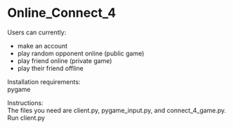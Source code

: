# Online_Connect_4
Users can currently:  
  - make an account  
  - play random opponent online (public game)  
  - play friend online (private game)  
  - play their friend offline  
  
Installation requirements:  
pygame  
  
Instructions:  
The files you need are client.py, pygame_input.py, and connect_4_game.py.  
Run client.py  
